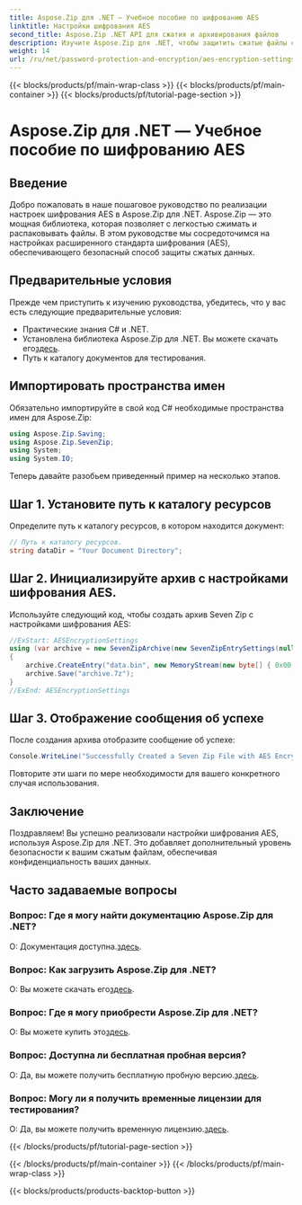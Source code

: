 ```yaml
---
title: Aspose.Zip для .NET — Учебное пособие по шифрованию AES
linktitle: Настройки шифрования AES
second_title: Aspose.Zip .NET API для сжатия и архивирования файлов
description: Изучите Aspose.Zip для .NET, чтобы защитить сжатые файлы с помощью шифрования AES. Загрузите сейчас для эффективной защиты данных.
weight: 14
url: /ru/net/password-protection-and-encryption/aes-encryption-settings/
---
```


{{< blocks/products/pf/main-wrap-class >}}
{{< blocks/products/pf/main-container >}}
{{< blocks/products/pf/tutorial-page-section >}}

# Aspose.Zip для .NET — Учебное пособие по шифрованию AES


## Введение

Добро пожаловать в наше пошаговое руководство по реализации настроек шифрования AES в Aspose.Zip для .NET. Aspose.Zip — это мощная библиотека, которая позволяет с легкостью сжимать и распаковывать файлы. В этом руководстве мы сосредоточимся на настройках расширенного стандарта шифрования (AES), обеспечивающего безопасный способ защиты сжатых данных.

## Предварительные условия

Прежде чем приступить к изучению руководства, убедитесь, что у вас есть следующие предварительные условия:

- Практические знания C# и .NET.
-  Установлена библиотека Aspose.Zip для .NET. Вы можете скачать его[здесь](https://releases.aspose.com/zip/net/).
- Путь к каталогу документов для тестирования.

## Импортировать пространства имен

Обязательно импортируйте в свой код C# необходимые пространства имен для Aspose.Zip:

```csharp
using Aspose.Zip.Saving;
using Aspose.Zip.SevenZip;
using System;
using System.IO;
```

Теперь давайте разобьем приведенный пример на несколько этапов.

## Шаг 1. Установите путь к каталогу ресурсов

Определите путь к каталогу ресурсов, в котором находится документ:

```csharp
// Путь к каталогу ресурсов.
string dataDir = "Your Document Directory";
```

## Шаг 2. Инициализируйте архив с настройками шифрования AES.

Используйте следующий код, чтобы создать архив Seven Zip с настройками шифрования AES:

```csharp
//ExStart: AESEncryptionSettings
using (var archive = new SevenZipArchive(new SevenZipEntrySettings(null, new SevenZipAESEncryptionSettings("p@s$"))))
{
    archive.CreateEntry("data.bin", new MemoryStream(new byte[] { 0x00, 0xFF }));
    archive.Save("archive.7z");
}
//ExEnd: AESEncryptionSettings
```

## Шаг 3. Отображение сообщения об успехе

После создания архива отобразите сообщение об успехе:

```csharp
Console.WriteLine("Successfully Created a Seven Zip File with AES Encryption Settings");
```

Повторите эти шаги по мере необходимости для вашего конкретного случая использования.

## Заключение

Поздравляем! Вы успешно реализовали настройки шифрования AES, используя Aspose.Zip для .NET. Это добавляет дополнительный уровень безопасности к вашим сжатым файлам, обеспечивая конфиденциальность ваших данных.

## Часто задаваемые вопросы

### Вопрос: Где я могу найти документацию Aspose.Zip для .NET?
 О: Документация доступна.[здесь](https://reference.aspose.com/zip/net/).

### Вопрос: Как загрузить Aspose.Zip для .NET?
 О: Вы можете скачать его[здесь](https://releases.aspose.com/zip/net/).

### Вопрос: Где я могу приобрести Aspose.Zip для .NET?
 О: Вы можете купить это[здесь](https://purchase.aspose.com/buy).

### Вопрос: Доступна ли бесплатная пробная версия?
 О: Да, вы можете получить бесплатную пробную версию.[здесь](https://releases.aspose.com/).

### Вопрос: Могу ли я получить временные лицензии для тестирования?
 О: Да, вы можете получить временную лицензию.[здесь](https://purchase.aspose.com/temporary-license/).


{{< /blocks/products/pf/tutorial-page-section >}}

{{< /blocks/products/pf/main-container >}}
{{< /blocks/products/pf/main-wrap-class >}}

{{< blocks/products/products-backtop-button >}}
